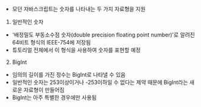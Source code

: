 - 모던 자바스크립트는 숫자를 나타내는 두 가지 자료형을 지원

1. 일반적인 숫자
- '배정밀도 부동소수점 숫자(double precision floating point number)'로 알려진 64비트 형식의 IEEE-754에 저장됨
- 튜토리얼 전체에서 이 형식을 사용하여 숫자를 표현할 예정


2. BigInt
- 임의의 길이를 가진 정수는 BigInt로 나타낼 수 있음
- 일반적인 숫자는 253이상이거나 -253이하일 수 없다는 제약 때문에 BigInt라는 새로운 자료형이 만들어짐
- BigInt는 아주 특별한 경우에만 사용됨

